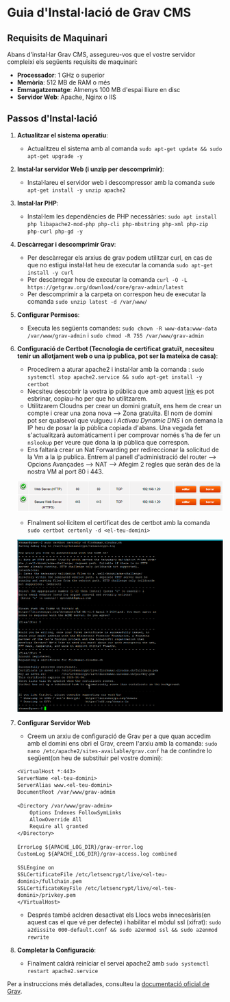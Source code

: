 # Guia d'Instal·lació de Grav CMS

## Requisits de Maquinari

Abans d'instal·lar Grav CMS, assegureu-vos que el vostre servidor compleixi els següents requisits de maquinari:

- **Processador**: 1 GHz o superior
- **Memòria**: 512 MB de RAM o més
- **Emmagatzematge**: Almenys 100 MB d'espai lliure en disc
- **Servidor Web**: Apache, Nginx o IIS


## Passos d'Instal·lació

1. **Actualitzar el sistema operatiu**:
    - Actualitzeu el sistema amb al comanda ``` sudo apt-get update && sudo apt-get upgrade -y ```

2. **Instal·lar servidor Web (i unzip per descomprimir)**:
    - Instal·lareu el servidor web i descompressor amb la comanda ``` sudo apt-get install -y unzip apache2 ```

2. **Instal·lar PHP**:
    - Instal·lem les dependències de PHP necessàries: ```sudo apt install php libapache2-mod-php php-cli php-mbstring php-xml php-zip php-curl php-gd -y```

3. **Descàrregar i descomprimir Grav**:
    - Per descàrregar els arxius de grav podem utilitzar curl, en cas de que no estigui instal·lat heu de executar la comanda `sudo apt-get install -y curl`
    - Per descàrregar heu de executar la comanda ``` curl -O -L https://getgrav.org/download/core/grav-admin/latest ```
    - Per descomprimir a la carpeta on correspon heu de executar la comanda ``` sudo unzip latest -d /var/www/ ```

4. **Configurar Permisos**:
    - Executa les següents comandes: ``` sudo chown -R www-data:www-data /var/www/grav-admin ``` i  ``` sudo chmod -R 755 /var/www/grav-admin ```

5. **Configuració de Certbot (Tecnologia de certificat gratuït, necesiteu tenir un allotjament web o una ip publica, pot ser la mateixa de casa)**:
    - Procedirem a aturar apache2 i instal·lar amb la comanda : ``` sudo systemctl stop apache2.service && sudo apt-get install -y certbot ```
    - Necsiteu descobrir la vostra ip pública que amb aquest [link](https://www.cualesmiip.com) es pot esbrinar, copiau-ho per que ho utilitzarem.
    - Utilitzarem Cloudns per crear un domini gratuït, ens hem de crear un compte i crear una zona nova --> Zona gratuïta. El nom de domini pot ser qualsevol que vulgueu i *Activau Dynamic DNS* i on demana la IP heu de posar la ip pública copiada d'abans. Una vegada fet s'actualitzarà automàticament i per comprovar només s'ha de fer un `nslookup` per veure que dona la ip pública que correspon.
    - Ens faltarà crear un Nat Forwarding per redireccionar la solicitud de la Vm a la ip publica. Entrem al panell d'administració del router --> Opcions Avançades --> NAT --> Afegim 2 regles que seràn des de la nostra VM al port 80 i 443.

    ![alt text](../images/image2.png)

    - FInalment sol·licitem el certificat des de certbot amb la comanda ``` sudo certbot certonly -d <el-teu-domini> ```

    ![alt text](../images/image3.png)

6. **Configurar Servidor Web**
    - Creem un arxiu de configuració de Grav per a que quan accedim amb el domini ens obri el Grav, creem l'arxiu amb la comanda: ``` sudo nano /etc/apache2/sites-available/grav.conf ``` ha de contindre lo següent(on heu de substituir <el-teu-domini> pel vostre domini):
    
    ```
    <VirtualHost *:443>
    ServerName <el-teu-domini>
    ServerAlias www.<el-teu-domini>
    DocumentRoot /var/www/grav-admin

    <Directory /var/www/grav-admin>
        Options Indexes FollowSymLinks
        AllowOverride All
        Require all granted
    </Directory>

    ErrorLog ${APACHE_LOG_DIR}/grav-error.log
    CustomLog ${APACHE_LOG_DIR}/grav-access.log combined

    SSLEngine on
    SSLCertificateFile /etc/letsencrypt/live/<el-teu-domini>/fullchain.pem
    SSLCertificateKeyFile /etc/letsencrypt/live/<el-teu-domini>/privkey.pem
    </VirtualHost>
    ```
    - Després també acldren desactivat els Llocs webs innecesàris(en aquest cas el que vé per defecte) i habilitar el mòdul ssl (xifrat): ``` sudo a2dissite 000-default.conf && sudo a2enmod ssl && sudo a2enmod rewrite ```


6. **Completar la Configuració**:
    - Finalment caldrà reiniciar el servei apache2 amb `sudo systemctl restart apache2.service`

Per a instruccions més detallades, consulteu la [documentació oficial de Grav](https://learn.getgrav.org/16/basics/installation).

